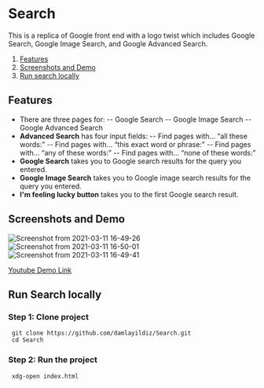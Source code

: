 # Search

This  is a replica of Google front end with a logo twist which includes Google Search, Google Image Search, and Google Advanced Search.
1. [Features](##Features)
2. [Screenshots and Demo](##ScreenshotsandDemo)
3. [Run search locally](##RunSearchlocally)

## Features 

- There are three pages for: 
-- Google Search
-- Google Image Search
-- Google Advanced Search
- **Advanced Search** has four input fields:
-- Find pages with… “all these words:”
-- Find pages with… “this exact word or phrase:”
-- Find pages with… “any of these words:”
-- Find pages with… “none of these words:”
- **Google Search** takes you to Google search results for the query you entered.
- **Google Image Search** takes you to Google image search results for the query you entered.
- **I'm feeling lucky button** takes you to the first Google search result.

## Screenshots and Demo
![Screenshot from 2021-03-11 16-49-26](https://user-images.githubusercontent.com/56313500/110797663-5e0dea00-828a-11eb-907b-cd135d94059c.png)
<br/>
![Screenshot from 2021-03-11 16-50-01](https://user-images.githubusercontent.com/56313500/110797656-5c442680-828a-11eb-986d-474009e83d0e.png)
<br/>
![Screenshot from 2021-03-11 16-49-41](https://user-images.githubusercontent.com/56313500/110797650-59e1cc80-828a-11eb-8dbf-9236cbdf953c.png)


[Youtube Demo Link](https://youtu.be/vX42q3eim90)

## Run Search locally

### Step 1: Clone project
```
 git clone https://github.com/damlayildiz/Search.git
 cd Search 
 ```
### Step 2: Run the project
```
 xdg-open index.html
 ```
